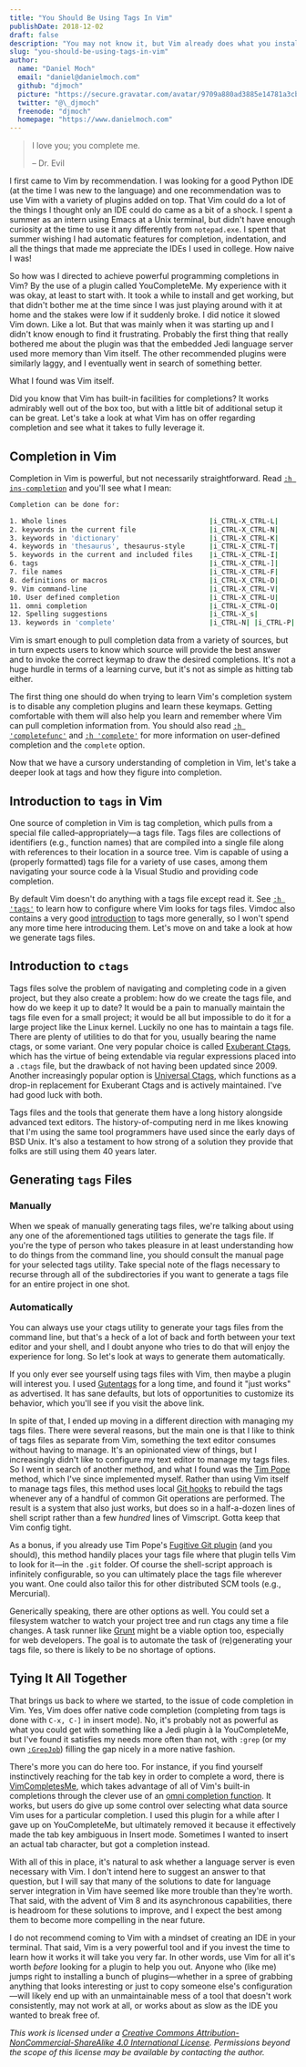 ```yaml
---
title: "You Should Be Using Tags In Vim"
publishDate: 2018-12-02
draft: false
description: "You may not know it, but Vim already does what you installed a Jedi plugin to do"
slug: "you-should-be-using-tags-in-vim"
author:
  name: "Daniel Moch"
  email: "daniel@danielmoch.com"
  github: "djmoch"
  picture: "https://secure.gravatar.com/avatar/9709a880ad3885e14781a3cb757e09f3?s=400"
  twitter: "@\_djmoch"
  freenode: "djmoch"
  homepage: "https://www.danielmoch.com"
---
```


> I love you; you complete me.
>
> – Dr. Evil

I first came to Vim by recommendation. I was looking for a good Python
IDE (at the time I was new to the language) and one recommendation was
to use Vim with a variety of plugins added on top. That Vim could do a
lot of the things I thought only an IDE could do came as a bit of a
shock. I spent a summer as an intern using Emacs at a Unix terminal, but
didn't have enough curiosity at the time to use it any differently from
`notepad.exe`. I spent that summer wishing I had automatic features for
completion, indentation, and all the things that made me appreciate
the IDEs I used in college.  How naive I was!

So how was I directed to achieve powerful programming completions in
Vim? By the use of a plugin called YouCompleteMe. My experience with it
was okay, at least to start with. It took a while to install and get
working, but that didn't bother me at the time since I was just playing
around with it at home and the stakes were low if it suddenly broke. I
did notice it slowed Vim down. Like a lot. But that was mainly when it
was starting up and I didn't know enough to find it frustrating.
Probably the first thing that really bothered me about the plugin was
that the embedded Jedi language server used more memory than Vim itself.
The other recommended plugins were similarly laggy, and I eventually
went in search of something better.

What I found was Vim itself.

Did you know that Vim has built-in facilities for completions? It works
admirably well out of the box too, but with a little bit of additional
setup it can be great. Let's take a look at what Vim has on offer
regarding completion and see what it takes to fully leverage it.

## Completion in Vim

Completion in Vim is powerful, but not necessarily straightforward. Read
[`:h ins-completion`][ic] and you'll see what I mean:

```bash
Completion can be done for:

1. Whole lines                                   |i_CTRL-X_CTRL-L|
2. keywords in the current file                  |i_CTRL-X_CTRL-N|
3. keywords in 'dictionary'                      |i_CTRL-X_CTRL-K|
4. keywords in 'thesaurus', thesaurus-style      |i_CTRL-X_CTRL-T|
5. keywords in the current and included files    |i_CTRL-X_CTRL-I|
6. tags                                          |i_CTRL-X_CTRL-]|
7. file names                                    |i_CTRL-X_CTRL-F|
8. definitions or macros                         |i_CTRL-X_CTRL-D|
9. Vim command-line                              |i_CTRL-X_CTRL-V|
10. User defined completion                      |i_CTRL-X_CTRL-U|
11. omni completion                              |i_CTRL-X_CTRL-O|
12. Spelling suggestions                         |i_CTRL-X_s|
13. keywords in 'complete'                       |i_CTRL-N| |i_CTRL-P|
```

Vim is smart enough to pull completion data from a variety of sources,
but in turn expects users to know which source will provide the best
answer and to invoke the correct keymap to draw the desired completions.
It's not a huge hurdle in terms of a learning curve, but it's not as
simple as hitting tab either.

The first thing one should do when trying to learn Vim's completion
system is to disable any completion plugins and learn these keymaps.
Getting comfortable with them will also help you learn and remember
where Vim can pull completion information from. You should also read [`:h
'completefunc'`][cf] and [`:h 'complete'`][co] for more information on
user-defined completion and the `complete` option.

Now that we have a cursory understanding of completion in Vim, let's
take a deeper look at tags and how they figure into completion.

## Introduction to `tags` in Vim

One source of completion in Vim is tag completion, which pulls from a
special file called–appropriately—a tags file. Tags files are collections
of identifiers (e.g., function names) that are compiled into a single
file along with references to their location in a source tree.  Vim is
capable of using a (properly formatted) tags file for a variety of use
cases, among them navigating your source code à la Visual Studio and
providing code completion.

By default Vim doesn't do anything with a tags file except read it. See
[`:h 'tags'`][to] to learn how to configure where Vim looks for tags
files. Vimdoc also contains a very good [introduction][ti] to tags more
generally, so I won't spend any more time here introducing them. Let's
move on and take a look at how we generate tags files.

## Introduction to `ctags`

Tags files solve the problem of navigating and completing code in a
given project, but they also create a problem: how do we create the tags
file, and how do we keep it up to date? It would be a pain to manually
maintain the tags file even for a small project; it would be all but
impossible to do it for a large project like the Linux kernel. Luckily
no one has to maintain a tags file. There are plenty of utilities to do
that for you, usually bearing the name ctags, or some variant. One very
popular choice is called [Exuberant Ctags][ec], which has the virtue of
being extendable via regular expressions placed into a `.ctags` file,
but the drawback of not having been updated since 2009.  Another
increasingly popular option is [Universal Ctags][uc], which functions as
a drop-in replacement for Exuberant Ctags and is actively maintained.
I've had good luck with both.

Tags files and the tools that generate them have a long history
alongside advanced text editors. The history-of-computing nerd in me
likes knowing that I'm using the same tool programmers have used since
the early days of BSD Unix. It's also a testament to how strong of a
solution they provide that folks are still using them 40 years later.

## Generating `tags` Files

### Manually

When we speak of manually generating tags files, we're talking about
using any one of the aforementioned tags utilities to generate the tags
file. If you're the type of person who takes pleasure in at least
understanding how to do things from the command line, you should consult
the manual page for your selected tags utility. Take special note of the
flags necessary to recurse through all of the subdirectories if you want
to generate a tags file for an entire project in one shot.

### Automatically

You can always use your ctags utility to generate your tags files from
the command line, but that's a heck of a lot of back and forth between
your text editor and your shell, and I doubt anyone who tries to do that
will enjoy the experience for long. So let's look at ways to generate
them automatically.

If you only ever see yourself using tags files with Vim, then maybe a
plugin will interest you. I used [Gutentags][gt] for a long time, and
found it "just works" as advertised. It has sane defaults, but lots of
opportunities to customize its behavior, which you'll see if you visit
the above link.

In spite of that, I ended up moving in a different direction with
managing my tags files. There were several reasons, but the main one is
that I like to think of tags files as separate from Vim, something the
text editor consumes without having to manage. It's an opinionated view
of things, but I increasingly didn't like to configure my text editor to
manage my tags files. So I went in search of another method, and what I
found was the [Tim Pope][tp] method, which I've since implemented
myself. Rather than using Vim itself to manage tags files, this method
uses local [Git hooks][gh] to rebuild the tags whenever any of a handful of
common Git operations are performed. The result is a system that also
just works, but does so in a half-a-dozen lines of shell script rather
than a few _hundred_ lines of Vimscript. Gotta keep that Vim config
tight.

As a bonus, if you already use Tim Pope's [Fugitive Git
plugin][fugitive] (and you should), this method handily places your tags
file where that plugin tells Vim to look for it—in the `.git` folder.
Of course the shell-script approach is infinitely configurable, so you
can ultimately place the tags file wherever you want. One could also
tailor this for other distributed SCM tools (e.g., Mercurial).

Generically speaking, there are other options as well. You could set a
filesystem watcher to watch your project tree and run ctags any time a
file changes. A task runner like [Grunt][grunt] might be a viable option
too, especially for web developers. The goal is to automate the task of
(re)generating your tags file, so there is likely to be no shortage of
options.

## Tying It All Together

That brings us back to where we started, to the issue of code completion
in Vim. Yes, Vim does offer native code completion (completing from tags
is done with `C-x, C-]` in insert mode). No, it's probably not as
powerful as what you could get with something like a Jedi plugin à la
YouCompleteMe, but I've found it satisfies my needs more often than not,
with `:grep` (or my own [`:GrepJob`][mj]) filling the gap nicely in a
more native fashion.

There's more you can do here too. For instance, if you find yourself
instinctively reaching for the tab key in order to complete a word,
there is [VimCompletesMe][vcm], which takes advantage of all of Vim's
built-in completions through the clever use of an [omni completion
function][oc]. It works, but users do give up some control over selecting
what data source Vim uses for a particular completion. I used this
plugin for a while after I gave up on YouCompleteMe, but ultimately
removed it because it effectively made the tab key ambiguous in Insert
mode. Sometimes I wanted to insert an actual tab character, but got a
completion instead.

With all of this in place, it's natural to ask whether a language server
is even necessary with Vim. I don't intend here to suggest an answer to
that question, but I will say that many of the solutions to date for
language server integration in Vim have seemed like more trouble than
they're worth. That said, with the advent of Vim 8 and its asynchronous
capabilities, there is headroom for these solutions to improve, and I
expect the best among them to become more compelling in the near future.

I do not recommend coming to Vim with a mindset of creating an IDE in
your terminal. That said, Vim is a very powerful tool and if you invest
the time to learn how it works it will take you very far. In other
words, use Vim for all it's worth _before_ looking for a plugin to help
you out. Anyone who (like me) jumps right to installing a bunch of
plugins—whether in a spree of grabbing anything that looks interesting
or just to copy someone else's configuration—will likely end up with an
unmaintainable mess of a tool that doesn't work consistently, may not
work at all, or works about as slow as the IDE you wanted to break free
of.

_This work is licensed under a [Creative Commons
Attribution-NonCommercial-ShareAlike 4.0 International License][license].
Permissions beyond the scope of this license may be available by
contacting the author._

[ic]: http://vimdoc.sourceforge.net/htmldoc/insert.html#ins-completion
[ec]: http://ctags.sourceforge.net/
[uc]: https://ctags.io/
[gt]: https://bolt80.com/gutentags/
[tp]: https://tbaggery.com/2011/08/08/effortless-ctags-with-git.html
[gh]: https://git-scm.com/docs/githooks
[fugitive]: https://github.com/tpope/vim-fugitive
[mj]: https://git.danielmoch.com/vim-makejob.git
[vcm]: https://github.com/ajh17/VimCompletesMe
[oc]: http://vimdoc.sourceforge.net/htmldoc/options.html#'omnifunc'
[github]: https://github.com/djmoch
[twitter]: https://twitter.com/_djmoch
[cf]: http://vimdoc.sourceforge.net/htmldoc/options.html#'completefunc'
[co]: http://vimdoc.sourceforge.net/htmldoc/options.html#'complete'
[to]: http://vimdoc.sourceforge.net/htmldoc/options.html#'tags'
[ti]: http://vimdoc.sourceforge.net/htmldoc/usr_29.html#29.1
[license]: https://creativecommons.org/licenses/by-nc-sa/4.0/
[grunt]: https://gruntjs.com/
